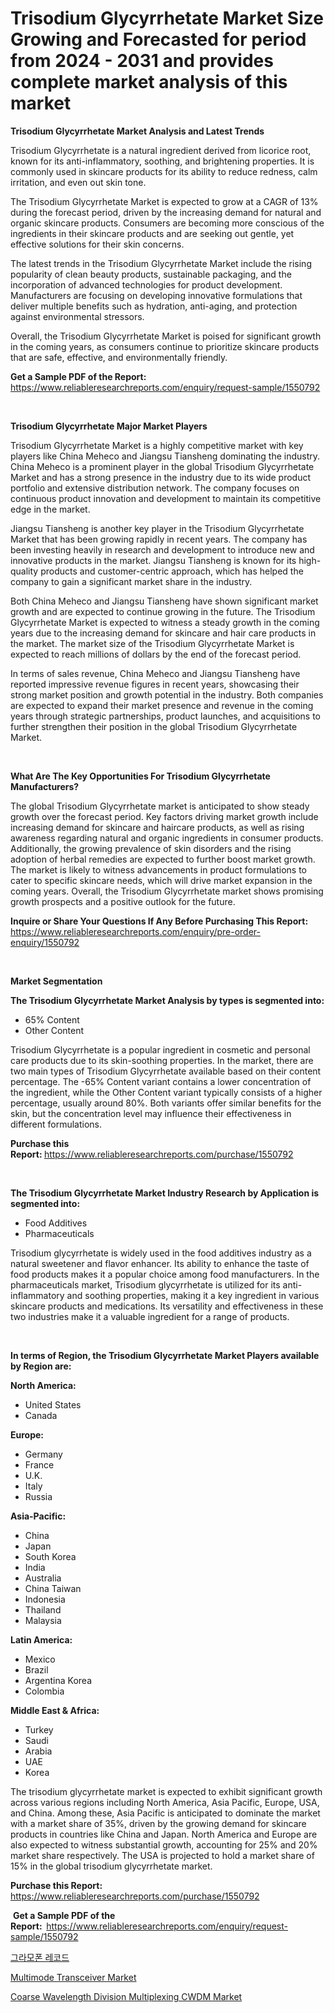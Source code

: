 <p><h1>Trisodium Glycyrrhetate Market Size Growing and Forecasted for period from 2024 - 2031 and provides complete market analysis of this market</h1></p><p><strong>Trisodium Glycyrrhetate Market Analysis and Latest Trends</strong></p>
<p><p>Trisodium Glycyrrhetate is a natural ingredient derived from licorice root, known for its anti-inflammatory, soothing, and brightening properties. It is commonly used in skincare products for its ability to reduce redness, calm irritation, and even out skin tone.</p><p>The Trisodium Glycyrrhetate Market is expected to grow at a CAGR of 13% during the forecast period, driven by the increasing demand for natural and organic skincare products. Consumers are becoming more conscious of the ingredients in their skincare products and are seeking out gentle, yet effective solutions for their skin concerns.</p><p>The latest trends in the Trisodium Glycyrrhetate Market include the rising popularity of clean beauty products, sustainable packaging, and the incorporation of advanced technologies for product development. Manufacturers are focusing on developing innovative formulations that deliver multiple benefits such as hydration, anti-aging, and protection against environmental stressors.</p><p>Overall, the Trisodium Glycyrrhetate Market is poised for significant growth in the coming years, as consumers continue to prioritize skincare products that are safe, effective, and environmentally friendly.</p></p>
<p><strong>Get a Sample PDF of the Report:&nbsp;</strong> <a href="https://www.reliableresearchreports.com/enquiry/request-sample/1550792">https://www.reliableresearchreports.com/enquiry/request-sample/1550792</a></p>
<p>&nbsp;</p>
<p><strong>Trisodium Glycyrrhetate Major Market Players</strong></p>
<p><p>Trisodium Glycyrrhetate Market is a highly competitive market with key players like China Meheco and Jiangsu Tiansheng dominating the industry. China Meheco is a prominent player in the global Trisodium Glycyrrhetate Market and has a strong presence in the industry due to its wide product portfolio and extensive distribution network. The company focuses on continuous product innovation and development to maintain its competitive edge in the market.</p><p>Jiangsu Tiansheng is another key player in the Trisodium Glycyrrhetate Market that has been growing rapidly in recent years. The company has been investing heavily in research and development to introduce new and innovative products in the market. Jiangsu Tiansheng is known for its high-quality products and customer-centric approach, which has helped the company to gain a significant market share in the industry.</p><p>Both China Meheco and Jiangsu Tiansheng have shown significant market growth and are expected to continue growing in the future. The Trisodium Glycyrrhetate Market is expected to witness a steady growth in the coming years due to the increasing demand for skincare and hair care products in the market. The market size of the Trisodium Glycyrrhetate Market is expected to reach millions of dollars by the end of the forecast period.</p><p>In terms of sales revenue, China Meheco and Jiangsu Tiansheng have reported impressive revenue figures in recent years, showcasing their strong market position and growth potential in the industry. Both companies are expected to expand their market presence and revenue in the coming years through strategic partnerships, product launches, and acquisitions to further strengthen their position in the global Trisodium Glycyrrhetate Market.</p></p>
<p>&nbsp;</p>
<p><strong>What Are The Key Opportunities For Trisodium Glycyrrhetate Manufacturers?</strong></p>
<p><p>The global Trisodium Glycyrrhetate market is anticipated to show steady growth over the forecast period. Key factors driving market growth include increasing demand for skincare and haircare products, as well as rising awareness regarding natural and organic ingredients in consumer products. Additionally, the growing prevalence of skin disorders and the rising adoption of herbal remedies are expected to further boost market growth. The market is likely to witness advancements in product formulations to cater to specific skincare needs, which will drive market expansion in the coming years. Overall, the Trisodium Glycyrrhetate market shows promising growth prospects and a positive outlook for the future.</p></p>
<p><strong>Inquire or Share Your Questions If Any Before Purchasing This Report:</strong> <a href="https://www.reliableresearchreports.com/enquiry/pre-order-enquiry/1550792">https://www.reliableresearchreports.com/enquiry/pre-order-enquiry/1550792</a></p>
<p>&nbsp;</p>
<p><strong>Market Segmentation</strong></p>
<p><strong>The Trisodium Glycyrrhetate Market Analysis by types is segmented into:</strong></p>
<p><ul><li>65% Content</li><li>Other Content</li></ul></p>
<p><p>Trisodium Glycyrrhetate is a popular ingredient in cosmetic and personal care products due to its skin-soothing properties. In the market, there are two main types of Trisodium Glycyrrhetate available based on their content percentage. The -65% Content variant contains a lower concentration of the ingredient, while the Other Content variant typically consists of a higher percentage, usually around 80%. Both variants offer similar benefits for the skin, but the concentration level may influence their effectiveness in different formulations.</p></p>
<p><strong>Purchase this Report:&nbsp;</strong><a href="https://www.reliableresearchreports.com/purchase/1550792">https://www.reliableresearchreports.com/purchase/1550792</a></p>
<p>&nbsp;</p>
<p><strong>The Trisodium Glycyrrhetate Market Industry Research by Application is segmented into:</strong></p>
<p><ul><li>Food Additives</li><li>Pharmaceuticals</li></ul></p>
<p><p>Trisodium glycyrrhetate is widely used in the food additives industry as a natural sweetener and flavor enhancer. Its ability to enhance the taste of food products makes it a popular choice among food manufacturers. In the pharmaceuticals market, Trisodium glycyrrhetate is utilized for its anti-inflammatory and soothing properties, making it a key ingredient in various skincare products and medications. Its versatility and effectiveness in these two industries make it a valuable ingredient for a range of products.</p></p>
<p>&nbsp;</p>
<p><strong>In terms of Region, the Trisodium Glycyrrhetate Market Players available by Region are:</strong></p>
<p>
    <p> <strong> North America: </strong>
        <ul>
            <li>United States</li>
            <li>Canada</li>
        </ul>
        </p> 
    <p> <strong> Europe: </strong>
        <ul>
            <li>Germany</li>
            <li>France</li>
            <li>U.K.</li>
            <li>Italy</li>
            <li>Russia</li>
        </ul>
        </p> 
    <p> <strong> Asia-Pacific: </strong>
        <ul>
            <li>China</li>
            <li>Japan</li>
            <li>South Korea</li>
            <li>India</li>
            <li>Australia</li>
            <li>China Taiwan</li>
            <li>Indonesia</li>
            <li>Thailand</li>
            <li>Malaysia</li>
        </ul>
        </p> 
    <p> <strong> Latin America: </strong>
        <ul>
            <li>Mexico</li>
            <li>Brazil</li>
            <li>Argentina Korea</li>
            <li>Colombia</li>
        </ul>
        </p> 
    <p> <strong> Middle East & Africa: </strong>
        <ul>
            <li>Turkey</li>
            <li>Saudi</li>
            <li>Arabia</li>
            <li>UAE</li>
            <li>Korea</li>
        </ul>
    </p>
    </p>
<p><p>The trisodium glycyrrhetate market is expected to exhibit significant growth across various regions including North America, Asia Pacific, Europe, USA, and China. Among these, Asia Pacific is anticipated to dominate the market with a market share of 35%, driven by the growing demand for skincare products in countries like China and Japan. North America and Europe are also expected to witness substantial growth, accounting for 25% and 20% market share respectively. The USA is projected to hold a market share of 15% in the global trisodium glycyrrhetate market.</p></p>
<p><strong>Purchase this Report: </strong><a href="https://www.reliableresearchreports.com/purchase/1550792">https://www.reliableresearchreports.com/purchase/1550792</a></p>
<p>&nbsp;<strong>Get a Sample PDF of the Report:&nbsp;&nbsp;</strong><a href="https://www.reliableresearchreports.com/enquiry/request-sample/1550792">https://www.reliableresearchreports.com/enquiry/request-sample/1550792</a></p>
<p><strong></strong></p>
<p><p><a href="https://medium.com/@maksymilianbaran1901/%EA%B7%B8%EB%9E%A8%ED%8F%B0-%EB%A0%88%EC%BD%94%EB%93%9C-%EC%8B%9C%EC%9E%A5-%EA%B7%9C%EB%AA%A8-cagr-%ED%8A%B8%EB%A0%8C%EB%93%9C-2024-2030-f5797feb7337">그라모폰 레코드</a></p><p><a href="https://flame-sidecar-702.notion.site/Multimode-Transceiver-Market-Research-Report-Unlocks-Analysis-on-the-Market-Financial-Status-Market-2606f4504745496ca2aa8e7dbd15d32b">Multimode Transceiver Market</a></p><p><a href="https://pretty-mail-caf.notion.site/Coarse-Wavelength-Division-Multiplexing-CWDM-Market-Research-Report-Provides-Critical-Insights-that--b460f7131fe941dbb50efc8d8124e9b8">Coarse Wavelength Division Multiplexing CWDM Market</a></p></p>